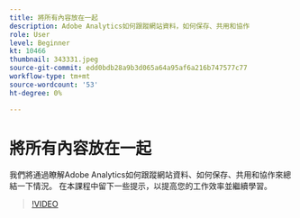 ```yaml
---
title: 將所有內容放在一起
description: Adobe Analytics如何跟蹤網站資料，如何保存、共用和協作
role: User
level: Beginner
kt: 10466
thumbnail: 343331.jpeg
source-git-commit: edd0bdb28a9b3d065a64a95af6a216b747577c77
workflow-type: tm+mt
source-wordcount: '53'
ht-degree: 0%

---
```


# 將所有內容放在一起

我們將通過瞭解Adobe Analytics如何跟蹤網站資料、如何保存、共用和協作來總結一下情況。 在本課程中留下一些提示，以提高您的工作效率並繼續學習。

>[!VIDEO](https://video.tv.adobe.com/v/343331/?quality=12&learn=on)
